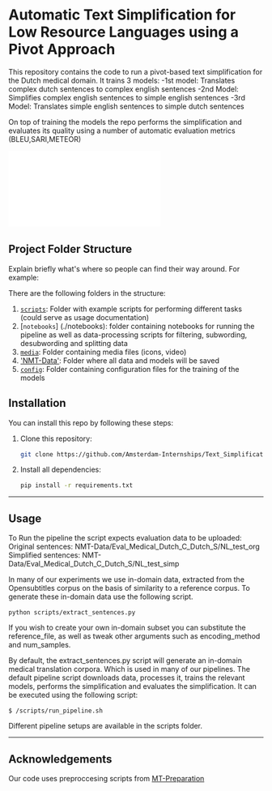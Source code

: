 # Automatic Text Simplification for Low Resource Languages using a Pivot Approach

This repository contains the code to run a pivot-based text simplification for the Dutch medical domain. It trains 3 models:
-1st model: Translates complex dutch sentences to complex english sentences
-2nd Model: Simplifies complex english sentences to simple english sentences
-3rd Model: Translates simple english sentences to simple dutch sentences

On top of training the models the repo performs the simplification and evaluates its quality using a number of automatic evaluation metrics (BLEU,SARI,METEOR)

![](media/Pipeline_Text_Simplification_Pivot.pdf)


## Project Folder Structure

Explain briefly what's where so people can find their way around. For example:

There are the following folders in the structure:


1) [`scripts`](./scripts): Folder with example scripts for performing different tasks (could serve as usage documentation)
1) [`notebooks`] (./notebooks): folder containing notebooks for running the pipeline as well as data-processing scripts for filtering, subwording, desubwording and splitting data
1) [`media`](./media): Folder containing media files (icons, video)
1) ['NMT-Data'](./NMT-Data): Folder where all data and models will be saved
1) [`config`](./config): Folder containing configuration files for the training of the models

## Installation
You can install this repo by following these steps:

1) Clone this repository:
    ```bash
    git clone https://github.com/Amsterdam-Internships/Text_Simplification
    ```

1) Install all dependencies:
    ```bash
    pip install -r requirements.txt
    ```
---

## Usage
To Run the pipeline the script expects evaluation data to be uploaded: <br>
Original sentences: NMT-Data/Eval_Medical_Dutch_C_Dutch_S/NL_test_org <br>
Simplified sentences: NMT-Data/Eval_Medical_Dutch_C_Dutch_S/NL_test_simp

In many of our experiments we use in-domain data, extracted from the Opensubtitles corpus on the basis of similarity to a reference corpus. To generate these in-domain data use the following script.

    python scripts/extract_sentences.py

If you wish to create your own in-domain subset you can substitute the reference_file, as well as tweak other arguments such as encoding_method and num_samples.

By default, the extract_sentences.py script will generate an in-domain medical translation corpora. Which is used in many of our pipelines. The default pipeline script downloads data, processes it, trains the relevant models, performs the simplification and evaluates the simplification. It can be executed using the following script:

```
$ /scripts/run_pipeline.sh
```

Different pipeline setups are available in the scripts folder.



---
## Acknowledgements
Our code uses preproccesing scripts from [MT-Preparation](https://github.com/ymoslem/MT-Preparation)